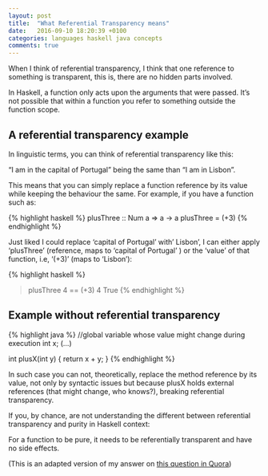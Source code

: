 ```yaml
---
layout: post
title:  "What Referential Transparency means"
date:   2016-09-10 18:20:39 +0100
categories: languages haskell java concepts
comments: true
---
```



When I think of referential transparency, I think that one reference to something is transparent, this is, there are no hidden parts involved.

In Haskell, a function only acts upon the arguments that were passed. It’s not possible that within a function you refer to something outside the function scope.

## A referential transparency example

In linguistic terms, you can think of referential transparency like this:

“I am in the capital of Portugal” being the same than “I am in Lisbon”.

This means that you can simply replace a function reference by its value while keeping the behaviour the same. For example, if you have a function such as:


{% highlight haskell %}
plusThree :: Num a => a -> a
plusThree = (+3)
{% endhighlight %}

Just liked I could replace ‘capital of Portugal’ with’ Lisbon’, I can either apply ‘plusThree’ (reference, maps to ‘capital of Portugal’ ) or the ‘value’ of that function, i.e, ‘(+3)’ (maps to ‘Lisbon’):


{% highlight haskell %}
> plusThree 4 == (+3) 4
True
{% endhighlight %}



## Example without referential transparency


{% highlight java %}
//global variable whose value might change during execution 
int x;
(…)

int plusX(int y) {
 return x + y;
}
{% endhighlight %}

In such case you can not, theoretically, replace the method reference by its value, not only by syntactic issues but because plusX holds external references (that might change, who knows?), breaking referential transparency.


If you, by chance, are not understanding the different between referential transparency and purity in Haskell context:

For a function to be pure, it needs to be referentially transparent and have no side effects.

(This is an adapted version of my answer on [this question in Quora](https://www.quora.com/What-is-the-significance-of-referential-transparency-in-Haskell/answer/Nuno-Alexandre-4))